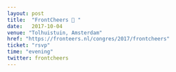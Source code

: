 ```yaml
---
layout: post
title:  "FrontCheers 💫 "
date:   2017-10-04
venue: "Tolhuistuin, Amsterdam"
href: "https://fronteers.nl/congres/2017/frontcheers"
ticket: "rsvp"
time: "evening"
twitter: frontcheers
---
```

<!-- fill in the URL of your event host page if you haven't enough information for a detail page, so the event link won't point on the detail page at all -->
